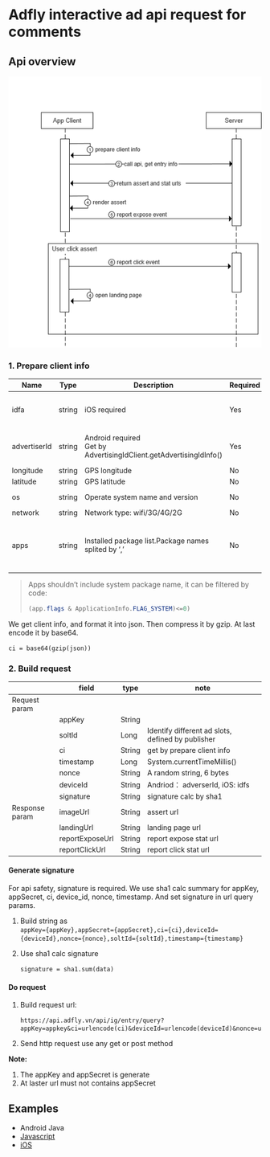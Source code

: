 
#  Adfly interactive ad api request for comments


## Api overview


![](./images/api_call_flow.png)

### 1. Prepare client info


| Name         | Type   | Description                                          | Required | example                                                                                         |
|--------------|--------|------------------------------------------------------|----------|-------------------------------------------------------------------------------------------------|
| idfa         | string | iOS required                                         | Yes      | 3630C7D4\-EC1F\-4BC1\-820E\-4E2EC9DEDF0D                                                        |
| advertiserId | string | Android required <br/> Get by AdvertisingIdClient\.getAdvertisingIdInfo\(\) | Yes      | d66c3793\-10c1\-48f1\-81bd\-d8f3e6e33d92                                                        |
| longitude    | string | GPS longitude                                        | No       | 118\.78                                                                                         |
| latitude     | string | GPS latitude                                         | No       | 32\.04                                                                                          |
| os           | string | Operate system name and version                      | No       | ios\_11\.3, android\_6\.0\.1                                                                    |
| network      | string | Network type: wifi/3G/4G/2G                          | No       | wifi, 2G, 3G, 4G                                                                                |
| apps         | string | Installed package list\.Package names splited by ‘,’ | No       | com\.ss\.android\. ugc\.live,cn\.v6\.si xrooms,com\.zt game\.bob,com\. nd\.android\.pan dahome2 |

> Apps shouldn’t include system package name, it can be filtered by code:
> ```java
> (app.flags & ApplicationInfo.FLAG_SYSTEM)<=0)
> ```

We get client info, and format it into json. Then compress it by gzip. At last encode it by base64.

```
ci = base64(gzip(json))
```

### 2. Build request

|                | field           | type   | note                           |
|----------------|-----------------|--|--|
| Request param|
|                | appKey          | String |                                |
|                | soltId          | Long | Identify different ad slots, defined by publisher        |
|                | ci              | String | get by prepare client info     |
|                | timestamp       | Long   | System\.currentTimeMillis\(\)  |
|                | nonce           | String |    A random string, 6 bytes             |
|                | deviceId      | String | Andriod： adverserId, iOS: idfs |
|                | signature      | String | signature calc by sha1 |
| Response param | imageUrl        | String | assert url                     |
|                | landingUrl      | String | landing page url               |
|                | reportExposeUrl | String | report expose stat url         |
|                | reportClickUrl  | String | report click stat url          |


#### Generate signature

For api safety, signature is required. We use sha1 calc summary for appKey, appSecret, ci, device_id, nonce, timestamp. And set signature in url query params.

1. Build string as   
    ```appKey={appKey},appSecret={appSecret},ci={ci},deviceId={deviceId},nonce={nonce},soltId={soltId},timestamp={timestamp}```
2. Use sha1 calc signature

    ```
    signature = sha1.sum(data)
    ```

#### Do request

1. Build request url: 

    ```
    https://api.adfly.vn/api/ig/entry/query?appKey=appkey&ci=urlencode(ci)&deviceId=urlencode(deviceId)&nonce=urlencode(nonce)&soltId=soltId&timestamp=timestamp&signature=signature
    ```
2. Send http request use any get or post method



**Note:**

1. The appKey and appSecret is generate 
2. At laster url must not contains appSecret


## Examples

- Android Java
- [Javascript](./demo/js_demo.js)
- [iOS](./demo/ios)

